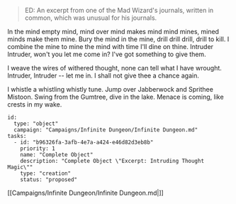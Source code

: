 
> ED: An excerpt from one of the Mad Wizard's journals, written in common, which was unusual for his journals.

In the mind empty mind, mind over mind makes mind mind mines, mined minds make them mine.
Bury the mind in the mine, drill drill drill, drill to kill.
I combine the mine to mine the mind with time I'll dine on thine.
Intruder Intruder, won't you let me come in? I've got something to give them.

I weave the wires of withered thought,
none can tell what I have wrought.
Intruder, Intruder -- let me in.
I shall not give thee a chance again.

I whistle a whistling whistly tune.
Jump over Jabberwock and Sprithee Mistoon.
Swing from the Gumtree, dive in the lake.
Menace is coming, like crests in my wake.

```RpgManager4
id: 
  type: "object"
  campaign: "Campaigns/Infinite Dungeon/Infinite Dungeon.md"
tasks: 
  - id: "b96326fa-3afb-4e7a-a424-e46d82d3eb8b"
    priority: 1
    name: "Complete Object"
    description: "Complete Object \"Excerpt: Intruding Thought Magic\""
    type: "creation"
    status: "proposed"
```

[[Campaigns/Infinite Dungeon/Infinite Dungeon.md|]]